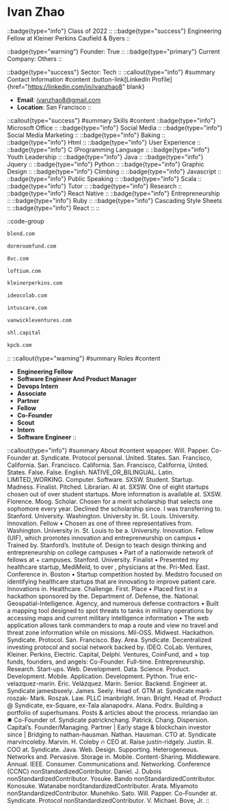 # Ivan Zhao
::badge{type="info"}
Class of 2022
::
::badge{type="success"}
Engineering Fellow at Kleiner Perkins Caufield & Byers
::

::badge{type="warning"}
Founder: True
::
::badge{type="primary"}
Current Company: Others
::

::badge{type="success"}
Sector: Tech
::
::callout{type="info"}
#summary
Contact Information
#content
:button-link[LinkedIn Profile]{href="https://linkedin.com/in/ivanzhao8" blank}
- **Email**: ivanzhao8@gmail.com
- **Location**: San Francisco
::

::callout{type="success"}
#summary
Skills
#content
::badge{type="info"}
Microsoft Office
::
::badge{type="info"}
Social Media
::
::badge{type="info"}
Social Media Marketing
::
::badge{type="info"}
Baking
::
::badge{type="info"}
Html
::
::badge{type="info"}
User Experience
::
::badge{type="info"}
C (Programming Language
::
::badge{type="info"}
Youth Leadership
::
::badge{type="info"}
Java
::
::badge{type="info"}
Jquery
::
::badge{type="info"}
Python
::
::badge{type="info"}
Graphic Design
::
::badge{type="info"}
Climbing
::
::badge{type="info"}
Javascript
::
::badge{type="info"}
Public Speaking
::
::badge{type="info"}
Scala
::
::badge{type="info"}
Tutor
::
::badge{type="info"}
Research
::
::badge{type="info"}
React Native
::
::badge{type="info"}
Entrepreneurship
::
::badge{type="info"}
Ruby
::
::badge{type="info"}
Cascading Style Sheets
::
::badge{type="info"}
React
::
::

::code-group
```bash [Blend]
blend.com
```
```bash [Dorm Room Fund]
dormroomfund.com
```
```bash [8VC]
8vc.com
```
```bash [Loftium]
loftium.com
```
```bash [KPCB]
kleinerperkins.com
```
```bash [IDEO CoLab Ventures]
ideocolab.com
```
```bash [Intus Care]
intuscare.com
```
```bash [Van Wickle Ventures]
vanwickleventures.com
```
```bash [SHL Capital]
shl.capital
```
```bash [Kleiner Perkins Caufield & Byers]
kpcb.com
```
::
::callout{type="warning"}
#summary
Roles
#content
- **Engineering Fellow**
- **Software Engineer And Product Manager**
- **Devops Intern**
- **Associate**
- **Partner**
- **Fellow**
- **Co-Founder**
- **Scout**
- **Intern**
- **Software Engineer**
::

::callout{type="info"}
#summary
About
#content
wpapper. Will. Papper. Co-Founder at. Syndicate. Protocol personal. United. States. San. Francisco, California. San. Francisco. California. San. Francisco, California, United. States. False. False. English. NATIVE_OR_BILINGUAL. Latin. LIMITED_WORKING. Computer. Software. SXSW. Student. Startup. Madness. Finalist. Pitched. Librarian. AI at. SXSW. One of eight startups chosen out of over student startups. More information is available at. SXSW. Florence. Moog. Scholar. Chosen for a merit scholarship that selects one sophomore every year. Declined the scholarship since. I was transferring to. Stanford. University. Washington. University in. St. Louis. University. Innovation. Fellow • Chosen as one of three representatives from. Washington. University in. St. Louis to be a. University. Innovation. Fellow (UIF), which promotes innovation and entrepreneurship on campus • Trained by. Stanford’s. Institute of. Design to teach design thinking and entrepreneurship on college campuses • Part of a nationwide network of fellows at + campuses. Stanford. University. Finalist • Presented my healthcare startup, MediMeld, to over , physicians at the. Pri-Med. East. Conference in. Boston • Startup competition hosted by. Medstro focused on identifying healthcare startups that are innovating to improve patient care. Innovations in. Healthcare. Challenge. First. Place • Placed first in a hackathon sponsored by the. Department of. Defense, the. National. Geospatial-Intelligence. Agency, and numerous defense contractors • Built a mapping tool designed to spot threats to tanks in military operations by accessing maps and current military intelligence information • The web application allows tank commanders to map a route and view no travel and threat zone information while on missions. Mil-OSS. Midwest. Hackathon. Syndicate. Protocol. San. Francisco. Bay. Area. Syndicate. Decentralized investing protocol and social network backed by. IDEO. CoLab. Ventures, Kleiner. Perkins, Electric. Capital, Delphi. Ventures, CoinFund, and + top funds, founders, and angels: Co-Founder. Full-time. Entrepreneurship. Research. Start-ups. Web. Development. Data. Science. Product. Development. Mobile. Application. Development. Python. True eric-velazquez-marin. Eric. Velázquez. Marín. Senior. Backend. Engineer at. Syndicate jamesbseely. James. Seely. Head of. GTM at. Syndicate mark-roszak- Mark. Roszak. Law. PLLC imanbright. Iman. Bright. Head of. Product @ Syndicate, ex-Square, ex-Tala alanapodrx. Alana. Podrx. Building a portfolio of superhumans. Posts & articles about the process. mriandao ian ✺ Co-Founder of. Syndicate patricknchang. Patrick. Chang. Dispersion. Capital’s. Founder/Managing. Partner | Early stage & blockchain investor since | Bridging to nathan-hausman. Nathan. Hausman. CTO at. Syndicate marvincoleby. Marvin. H. Coleby 🔥 CEO at. Raise justin-ridgely. Justin. R. COO at. Syndicate. Java. Web. Design. Supporting. Heterogeneous. Networks and. Pervasive. Storage in. Mobile. Content-Sharing. Middleware. Annual. IEEE. Consumer. Communications and. Networking. Conference (CCNC) nonStandardizedContributor. Daniel. J. Dubois nonStandardizedContributor. Yosuke. Bando nonStandardizedContributor. Konosuke. Watanabe nonStandardizedContributor. Arata. Miyamoto nonStandardizedContributor. Munehiko. Sato. Will. Papper. Co-Founder at. Syndicate. Protocol nonStandardizedContributor. V. Michael. Bove, Jr.
::
